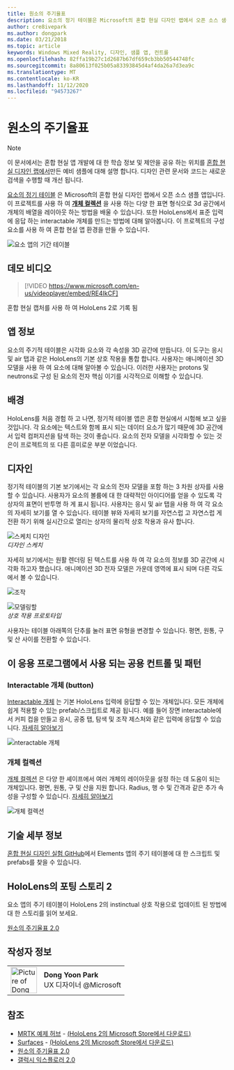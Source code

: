 ```yaml
---
title: 원소의 주기율표
description: 요소의 정기 테이블은 Microsoft의 혼합 현실 디자인 랩에서 오픈 소스 샘플 앱으로, 개체 컬렉션을 사용 하 여 다양 한 표면 유형을 포함 하는 3D 공간에서 개체의 배열을 레이아웃 하는 방법을 배울 수 있습니다.
author: cre8ivepark
ms.author: dongpark
ms.date: 03/21/2018
ms.topic: article
keywords: Windows Mixed Reality, 디자인, 샘플 앱, 컨트롤
ms.openlocfilehash: 82ffa19b27c1d2687b67df659cb3bb50544748fc
ms.sourcegitcommit: 8a80613f025b05a83393845d4af4da26a7d3ea9c
ms.translationtype: MT
ms.contentlocale: ko-KR
ms.lasthandoff: 11/12/2020
ms.locfileid: "94573267"
---
```

# <a name="periodic-table-of-the-elements"></a>원소의 주기율표

>[!NOTE]
>이 문서에서는 혼합 현실 앱 개발에 대 한 학습 정보 및 제안을 공유 하는 위치를 [혼합 현실 디자인 랩에서](https://github.com/Microsoft/MRDesignLabs_Unity)만든 예비 샘플에 대해 설명 합니다. 디자인 관련 문서와 코드는 새로운 검색을 수행할 때 개선 됩니다.

[요소의 정기 테이블](https://github.com/Microsoft/MRDesignLabs_Unity_PeriodicTable) 은 Microsoft의 혼합 현실 디자인 랩에서 오픈 소스 샘플 앱입니다. 이 프로젝트를 사용 하 여 **[개체 컬렉션](../../design/object-collection.md)** 을 사용 하는 다양 한 표면 형식으로 3d 공간에서 개체의 배열을 레이아웃 하는 방법을 배울 수 있습니다. 또한 HoloLens에서 표준 입력에 응답 하는 interactable 개체를 만드는 방법에 대해 알아봅니다. 이 프로젝트의 구성 요소를 사용 하 여 혼합 현실 앱 환경을 만들 수 있습니다.

![요소 앱의 기간 테이블](images/640px-periodictable-hero.jpg)

## <a name="demo-video"></a>데모 비디오 
> [!VIDEO https://www.microsoft.com/en-us/videoplayer/embed/RE4IkCF]

혼합 현실 캡처를 사용 하 여 HoloLens 2로 기록 됨

## <a name="about-the-app"></a>앱 정보

요소의 주기적 테이블은 시각화 요소와 각 속성을 3D 공간에 만듭니다. 이 도구는 응시 및 air 탭과 같은 HoloLens의 기본 상호 작용을 통합 합니다. 사용자는 애니메이션 3D 모델을 사용 하 여 요소에 대해 알아볼 수 있습니다. 이러한 사용자는 protons 및 neutrons로 구성 된 요소의 전자 핵심 이기를 시각적으로 이해할 수 있습니다.

## <a name="background"></a>배경

HoloLens를 처음 경험 하 고 나면, 정기적 테이블 앱은 혼합 현실에서 시험해 보고 싶을 것입니다. 각 요소에는 텍스트와 함께 표시 되는 데이터 요소가 많기 때문에 3D 공간에서 입력 컴퍼지션을 탐색 하는 것이 좋습니다. 요소의 전자 모델을 시각화할 수 있는 것은이 프로젝트의 또 다른 흥미로운 부분 이었습니다.

## <a name="design"></a>디자인

정기적 테이블의 기본 보기에서는 각 요소의 전자 모델을 포함 하는 3 차원 상자를 사용할 수 있습니다. 사용자가 요소의 볼륨에 대 한 대략적인 아이디어를 얻을 수 있도록 각 상자의 표면이 반투명 하 게 표시 됩니다. 사용자는 응시 및 air 탭을 사용 하 여 각 요소의 자세히 보기를 열 수 있습니다. 테이블 뷰와 자세히 보기를 자연스럽 고 자연스럽 게 전환 하기 위해 실시간으로 열리는 상자의 물리적 상호 작용과 유사 합니다.

![스케치 디자인](images/640px-sketch20170406.jpg)<br>
*디자인 스케치*

자세히 보기에서는 원활 렌더링 된 텍스트를 사용 하 여 각 요소의 정보를 3D 공간에 시각화 하고자 했습니다. 애니메이션 3D 전자 모델은 가운데 영역에 표시 되며 다른 각도에서 볼 수 있습니다.

![조작](images/640px-periodictable-interaction.jpg)

![모델링할](images/640px-periodictable-prototypes.jpg)<br>
*상호 작용 프로토타입*

사용자는 테이블 아래쪽의 단추를 눌러 표면 유형을 변경할 수 있습니다. 평면, 원통, 구 및 산 사이를 전환할 수 있습니다.

## <a name="common-controls-and-patterns-used-in-this-app"></a>이 응용 프로그램에서 사용 되는 공용 컨트롤 및 패턴

### <a name="interactable-object-button"></a>Interactable 개체 (button)

[Interactable 개체](../../design/interactable-object.md) 는 기본 HoloLens 입력에 응답할 수 있는 개체입니다. 모든 개체에 쉽게 적용할 수 있는 prefab/스크립트로 제공 됩니다. 예를 들어 장면 interactable에서 커피 컵을 만들고 응시, 공중 탭, 탐색 및 조작 제스처와 같은 입력에 응답할 수 있습니다. [자세히 알아보기](../../design/interactable-object.md)

![nteractable 개체](images/640px-periodictable-interactableobject.jpg)

### <a name="object-collection"></a>개체 컬렉션

[개체 컬렉션](../../design/object-collection.md) 은 다양 한 셰이프에서 여러 개체의 레이아웃을 설정 하는 데 도움이 되는 개체입니다. 평면, 원통, 구 및 산을 지원 합니다. Radius, 행 수 및 간격과 같은 추가 속성을 구성할 수 있습니다. [자세히 알아보기](../../design/object-collection.md)

![개체 컬렉션](images/640px-periodictable-collections.jpg)

## <a name="technical-details"></a>기술 세부 정보

[혼합 현실 디자인 실험 GitHub](https://github.com/Microsoft/MRDesignLabs_Unity_PeriodicTable)에서 Elements 앱의 주기 테이블에 대 한 스크립트 및 prefabs를 찾을 수 있습니다.

## <a name="porting-story-for-hololens-2"></a>HoloLens의 포팅 스토리 2

요소 앱의 주기 테이블이 HoloLens 2의 instinctual 상호 작용으로 업데이트 된 방법에 대 한 스토리를 읽어 보세요.

[원소의 주기율표 2.0](https://medium.com/@dongyoonpark/bringing-the-periodic-table-of-the-elements-app-to-hololens-2-with-mrtk-v2-a6e3d8362158)




## <a name="about-the-author"></a>작성자 정보

<table style="border-collapse:collapse" padding-left="0px">
<tr>
<td style="border-style: none" width="60px"><img alt="Picture of Dong Yoon Park" width="60" height="60" src="images/dongyoonpark.jpg"></td>
<td style="border-style: none"><b>Dong Yoon Park</b><br>UX 디자이너 @Microsoft</td>
</tr>
</table>

## <a name="see-also"></a>참조

* [MRTK 예제 허브](https://microsoft.github.io/MixedRealityToolkit-Unity/Documentation/README_ExampleHub.html) - [(HoloLens 2의 Microsoft Store에서 다운로드)](https://www.microsoft.com/en-us/p/mrtk-examples-hub/9mv8c39l2sj4)
* [Surfaces](sampleapp-surfaces.md) - [(HoloLens 2의 Microsoft Store에서 다운로드)](https://www.microsoft.com/en-us/p/surfaces/9nvkpv3sk3x0)
* [원소의 주기율표 2.0](https://medium.com/@dongyoonpark/bringing-the-periodic-table-of-the-elements-app-to-hololens-2-with-mrtk-v2-a6e3d8362158)
* [갤럭시 익스플로러 2.0](galaxy-explorer-update.md)